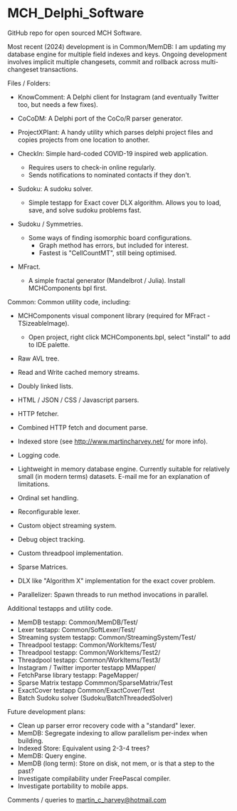 # MCH_Delphi_Software
GitHub repo for open sourced MCH Software.

Most recent (2024) development is in Common/MemDB: I am updating my database engine for multiple
field indexes and keys. Ongoing development involves implicit multiple changesets, commit
and rollback across multi-changeset transactions.

Files / Folders:

- KnowComment: A Delphi client for Instagram (and eventually Twitter too, but needs a few fixes).

- CoCoDM: A Delphi port of the CoCo/R parser generator.

- ProjectXPlant: A handy utility which parses delphi project files and copies projects from one location to another.

- CheckIn: Simple hard-coded COVID-19 inspired web application.
  - Requires users to check-in online regularly.
  - Sends notifications to nominated contacts if they don't.

- Sudoku: A sudoku solver.
  - Simple testapp for Exact cover DLX algorithm. Allows you to load, save, and solve sudoku problems fast.

- Sudoku / Symmetries.
  - Some ways of finding isomorphic board configurations.
    - Graph method has errors, but included for interest.
    - Fastest is "CellCountMT", still being optimised.

- MFract.
  - A simple fractal generator (Mandelbrot / Julia). Install MCHComponents bpl first.

Common: Common utility code, including:

- MCHComponents visual component library (required for MFract - TSizeableImage).
  - Open project, right click MCHComponents.bpl, select "install" to add to IDE palette.

- Raw AVL tree.
- Read and Write cached memory streams.
- Doubly linked lists.
- HTML / JSON / CSS / Javascript parsers.
- HTTP fetcher.
- Combined HTTP fetch and document parse.
- Indexed store (see http://www.martincharvey.net/ for more info).
- Logging code.
- Lightweight in memory database engine. Currently suitable for relatively small (in modern terms) datasets. E-mail me for an explanation of limitations. 
- Ordinal set handling.
- Reconfigurable lexer.
- Custom object streaming system.
- Debug object tracking.
- Custom threadpool implementation.
- Sparse Matrices.
- DLX like "Algorithm X" implementation for the exact cover problem.
- Parallelizer: Spawn threads to run method invocations in parallel.

Additional testapps and utility code.

- MemDB testapp: Common/MemDB/Test/
- Lexer testapp: Common/SoftLexer/Test/
- Streaming system testapp: Common/StreamingSystem/Test/
- Threadpool testapp: Common/WorkItems/Test/
- Threadpool testapp: Common/WorkItems/Test2/
- Threadpool testapp: Common/WorkItems/Test3/
- Instagram / Twitter importer testapp MMapper/
- FetchParse library testapp: PageMapper/
- Sparse Matrix testapp Commmon/SparseMatrix/Test
- ExactCover testapp Common/ExactCover/Test
- Batch Sudoku solver (Sudoku/BatchThreadedSolver)

Future development plans:

- Clean up parser error recovery code with a "standard" lexer.
- MemDB: Segregate indexing to allow parallelism per-index when building.
- Indexed Store: Equivalent using 2-3-4 trees?
- MemDB: Query engine.
- MemDB (long term): Store on disk, not mem, or is that a step to the past?
- Investigate compilability under FreePascal compiler.
- Investigate portability to mobile apps.

Comments / queries to martin_c_harvey@hotmail.com
